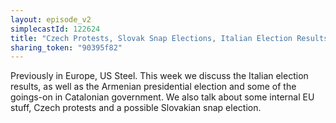 ```yaml
---
layout: episode_v2
simplecastId: 122624
title: "Czech Protests, Slovak Snap Elections, Italian Election Results & Internal EU Affairs"
sharing_token: "90395f82"
---
```


Previously in Europe, US Steel. This week we discuss the Italian election results, as well as the Armenian presidential election and some of the goings-on in Catalonian government. We also talk about some internal EU stuff, Czech protests and a possible Slovakian snap election.
